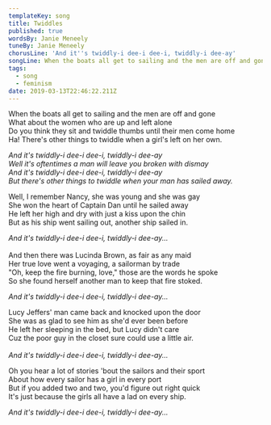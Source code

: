 ```yaml
---
templateKey: song
title: Twiddles
published: true
wordsBy: Janie Meneely
tuneBy: Janie Meneely
chorusLine: 'And it''s twiddly-i dee-i dee-i, twiddly-i dee-ay'
songLine: When the boats all get to sailing and the men are off and gone
tags:
  - song
  - feminism
date: 2019-03-13T22:46:22.211Z
---
```

When the boats all get to sailing and the men are off and gone\
What about the women who are up and left alone\
Do you think they sit and twiddle thumbs until their men come home\
Ha! There's other things to twiddle when a girl's left on her own.

_And it's twiddly-i dee-i dee-i, twiddly-i dee-ay_\
_Well it's oftentimes a man will leave you broken with dismay_\
_And it's twiddly-i dee-i dee-i, twiddly-i dee-ay_\
_But there's other things to twiddle when your man has sailed away._

Well, I remember Nancy, she was young and she was gay\
She won the heart of Captain Dan until he sailed away\
He left her high and dry with just a kiss upon the chin\
But as his ship went sailing out, another ship sailed in.

_And it's twiddly-i dee-i dee-i, twiddly-i dee-ay..._\
\
And then there was Lucinda Brown, as fair as any maid\
Her true love went a voyaging, a sailorman by trade\
"Oh, keep the fire burning, love," those are the words he spoke\
So she found herself another man to keep that fire stoked.

_And it's twiddly-i dee-i dee-i, twiddly-i dee-ay..._

Lucy Jeffers' man came back and knocked upon the door\
She was as glad to see him as she'd ever been before\
He left her sleeping in the bed, but Lucy didn't care\
Cuz the poor guy in the closet sure could use a little air.\
\
_And it's twiddly-i dee-i dee-i, twiddly-i dee-ay..._

Oh you hear a lot of stories 'bout the sailors and their sport\
About how every sailor has a girl in every port\
But if you added two and two, you'd figure out right quick\
It's just because the girls all have a lad on every ship.

_And it's twiddly-i dee-i dee-i, twiddly-i dee-ay..._

